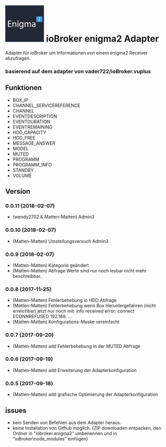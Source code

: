 ![Logo](admin/enigma2.png)
ioBroker enigma2 Adapter
==============
Adapter für ioBroker um Informationen von einem enigma2 Receiver abzufragen.

### basierend auf dem adapter von vader722/ioBroker.vuplus


## Funktionen
- BOX_IP
- CHANNEL_SERVICEREFERENCE
- CHANNEL
- EVENTDESCRIPTION
- EVENTDURATION
- EVENTREMAINING
- HDD_CAPACITY
- HDD_FREE
- MESSAGE_ANSWER
- MODEL
- MUTED
- PROGRAMM
- PROGRAMM_INFO
- STANDBY
- VOLUME

## Version

### 0.0.11 (2018-02-07)
* (wendy2702 & Matten-Matten)      Admin3 

### 0.0.10 (2018-02-07)
* (Matten-Matten)  Umstellungsversuch Admin3

### 0.0.9 (2018-02-07)
* (Matten-Matten)  Kategorie geändert
* (Matten-Matten)  Abfrage Werte sind nur noch lesbar nicht mehr beschreibbar.

### 0.0.8 (2017-11-25)
* (Matten-Matten)  Fehlerbehebung in HDD Abfrage
* (Matten-Matten)  Fehlerbehebung wenn Box Heruntergefahren (nicht erreichbar)
                    jetzt nur noch mit: info	received error: connect ECONNREFUSED 192.168. ...
* (Matten-Matten)  Konfigurations-Maske vereinfacht 

### 0.0.7 (2017-09-20)
* (Matten-Matten) add Fehlerbehebung in der MUTED Abfrage

### 0.0.6 (2017-09-19)
* (Matten-Matten) add Erweiterung der Adapterkonfiguration

### 0.0.5 (2017-09-18)
* (Matten-Matten) add grafische Optimierung der Adapterkonfiguration

## issues
* kein Senden von Befehlen aus dem Adapter heraus.
* keine Installation von Github möglich. (ZIP downloaden entpacken, den Ordner in "iobroker.enigma2" umbenennen und in "ioBroker\node_modules" einfügen)
